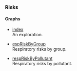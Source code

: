 ### Risks


#### Graphs

* [index](https://nbviewer.jupyter.org/github/briefings/sars/blob/develop/graphs/risks/pages/index.html) <br> An exploration.

* [espRiskByGroup](https://nbviewer.jupyter.org/github/briefings/sars/blob/develop/graphs/risks/pages/espriskbygroup.html) <br> Respiratory risks by group.

* [respRiskByPollutant](https://nbviewer.jupyter.org/github/briefings/sars/blob/develop/graphs/risks/pages/respRiskByPollutant.html) <br> Respiratory risks by pollutant.
